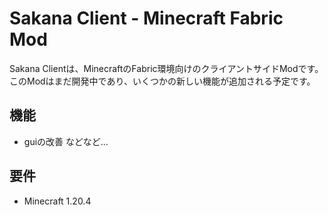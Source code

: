 # Sakana Client - Minecraft Fabric Mod

Sakana Clientは、MinecraftのFabric環境向けのクライアントサイドModです。このModはまだ開発中であり、いくつかの新しい機能が追加される予定です。

## 機能

- guiの改善
などなど...

## 要件

- Minecraft 1.20.4
